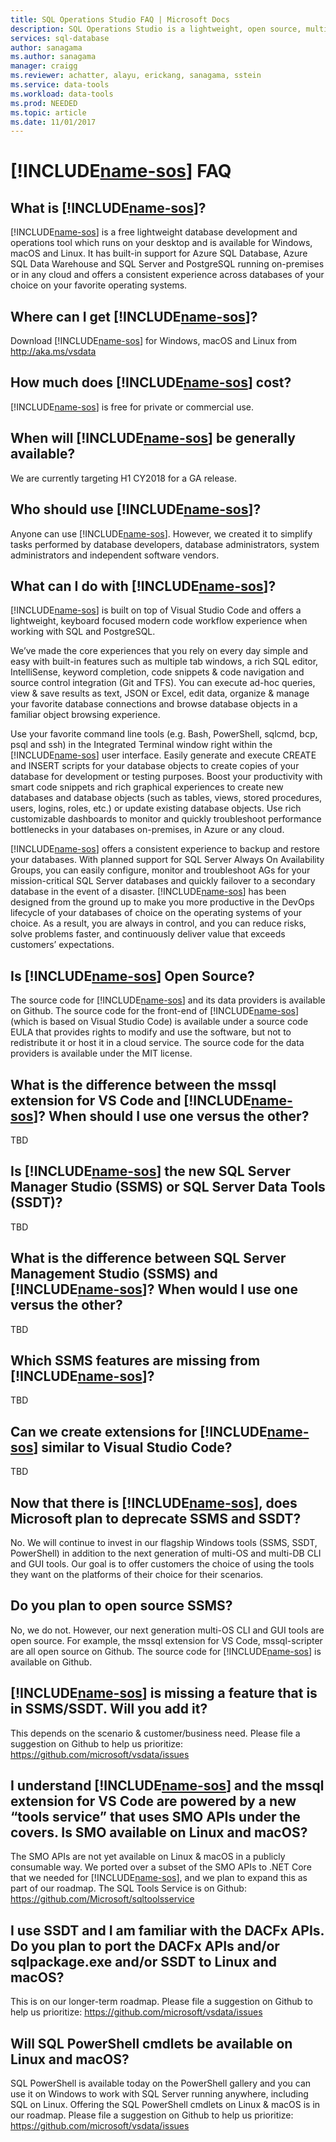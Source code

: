 ```yaml
---
title: SQL Operations Studio FAQ | Microsoft Docs
description: SQL Operations Studio is a lightweight, open source, multi-OS and multi-database tool, designed from the ground-up for DBAs and developers.
services: sql-database
author: sanagama
ms.author: sanagama
manager: craigg
ms.reviewer: achatter, alayu, erickang, sanagama, sstein
ms.service: data-tools
ms.workload: data-tools
ms.prod: NEEDED
ms.topic: article
ms.date: 11/01/2017
---
```

# [!INCLUDE[name-sos](../includes/name-sos-short.md)] FAQ

## What is [!INCLUDE[name-sos](../includes/name-sos-short.md)]?

[!INCLUDE[name-sos](../includes/name-sos-short.md)] is a free lightweight database development and operations tool which runs on your desktop and is available for Windows, macOS and Linux. It has built-in support for Azure SQL Database, Azure SQL Data Warehouse and SQL Server and PostgreSQL running on-premises or in any cloud and offers a consistent experience across databases of your choice on your favorite operating systems.

## Where can I get [!INCLUDE[name-sos](../includes/name-sos-short.md)]?

Download [!INCLUDE[name-sos](../includes/name-sos-short.md)] for Windows, macOS and Linux from http://aka.ms/vsdata

## How much does [!INCLUDE[name-sos](../includes/name-sos-short.md)] cost?

[!INCLUDE[name-sos](../includes/name-sos-short.md)] is free for private or commercial use.


## When will [!INCLUDE[name-sos](../includes/name-sos-short.md)] be generally available?

We are currently targeting H1 CY2018 for a GA release.


## Who should use [!INCLUDE[name-sos](../includes/name-sos-short.md)]?

Anyone can use [!INCLUDE[name-sos](../includes/name-sos-short.md)]. However, we created it to simplify tasks performed by database developers, database administrators, system administrators and independent software vendors.


## What can I do with [!INCLUDE[name-sos](../includes/name-sos-short.md)]? 

[!INCLUDE[name-sos](../includes/name-sos-short.md)] is built on top of Visual Studio Code and offers a lightweight, keyboard focused modern code workflow experience when working with SQL and PostgreSQL. 

We’ve made the core experiences that you rely on every day simple and easy with built-in features such as multiple tab windows, a rich SQL editor, IntelliSense, keyword completion, code snippets & code navigation and source control integration (Git and TFS). You can execute ad-hoc queries, view & save results as text, JSON or Excel, edit data, organize & manage your favorite database connections and browse database objects in a familiar object browsing experience.

Use your favorite command line tools (e.g. Bash, PowerShell, sqlcmd, bcp, psql and ssh) in the Integrated Terminal window right within the [!INCLUDE[name-sos](../includes/name-sos-short.md)] user interface. Easily generate and execute CREATE and INSERT scripts for your database objects to create copies of your database for development or testing purposes. Boost your productivity with smart code snippets and rich graphical experiences to create new databases and database objects (such as tables, views, stored procedures, users, logins, roles, etc.) or update existing database objects. Use rich customizable dashboards to monitor and quickly troubleshoot performance bottlenecks in your databases on-premises, in Azure or any cloud.

[!INCLUDE[name-sos](../includes/name-sos-short.md)] offers a consistent experience to backup and restore your databases. With planned support for SQL Server Always On Availability Groups, you can easily configure, monitor and troubleshoot AGs for your mission-critical SQL Server databases and quickly failover to a secondary database in the event of a disaster.
[!INCLUDE[name-sos](../includes/name-sos-short.md)] has been designed from the ground up to make you more productive in the DevOps lifecycle of your databases of choice on the operating systems of your choice. As a result, you are always in control, and you can reduce risks, solve problems faster, and continuously deliver value that exceeds customers’ expectations.


## Is [!INCLUDE[name-sos](../includes/name-sos-short.md)] Open Source? 

The source code for [!INCLUDE[name-sos](../includes/name-sos-short.md)] and its data providers is available on Github. The source code for the front-end of [!INCLUDE[name-sos](../includes/name-sos-short.md)] (which is based on Visual Studio Code) is available under a source code EULA that provides rights to modify and use the software, but not to redistribute it or host it in a cloud service. The source code for the data providers is available under the MIT license.


## What is the difference between the mssql extension for VS Code and [!INCLUDE[name-sos](../includes/name-sos-short.md)]? When should I use one versus the other?

TBD


## Is [!INCLUDE[name-sos](../includes/name-sos-short.md)] the new SQL Server Manager Studio (SSMS) or SQL Server Data Tools (SSDT)?

TBD


## What is the difference between SQL Server Management Studio (SSMS) and [!INCLUDE[name-sos](../includes/name-sos-short.md)]? When would I use one versus the other?

TBD


## Which SSMS features are missing from [!INCLUDE[name-sos](../includes/name-sos-short.md)]?

TBD


## Can we create extensions for [!INCLUDE[name-sos](../includes/name-sos-short.md)] similar to Visual Studio Code?

TBD


## Now that there is [!INCLUDE[name-sos](../includes/name-sos-short.md)], does Microsoft plan to deprecate SSMS and SSDT?

No. We will continue to invest in our flagship Windows tools (SSMS, SSDT, PowerShell) in addition to the next generation of multi-OS and multi-DB CLI and GUI tools.
Our goal is to offer customers the choice of using the tools they want on the platforms of their choice for their scenarios.


## Do you plan to open source SSMS?

No, we do not. However, our next generation multi-OS CLI and GUI tools are open source. For example, the mssql extension for VS Code, mssql-scripter are all open source on Github. The source code for [!INCLUDE[name-sos](../includes/name-sos-short.md)] is available on Github.


## [!INCLUDE[name-sos](../includes/name-sos-short.md)] is missing a feature that is in SSMS/SSDT. Will you add it?
This depends on the scenario & customer/business need. Please file a suggestion on Github to help us prioritize: https://github.com/microsoft/vsdata/issues


## I understand [!INCLUDE[name-sos](../includes/name-sos-short.md)] and the mssql extension for VS Code are powered by a new “tools service” that uses SMO APIs under the covers. Is SMO available on Linux and macOS?

The SMO APIs are not yet available on Linux & macOS in a publicly consumable way. We ported over a subset of the SMO APIs to .NET Core that we needed for [!INCLUDE[name-sos](../includes/name-sos-short.md)], and we plan to expand this as part of our roadmap.
The SQL Tools Service is on Github: https://github.com/Microsoft/sqltoolsservice


## I use SSDT and I am familiar with the DACFx APIs. Do you plan to port the DACFx APIs and/or sqlpackage.exe and/or SSDT to Linux and macOS?

This is on our longer-term roadmap. Please file a suggestion on Github to help us prioritize: https://github.com/microsoft/vsdata/issues


## Will SQL PowerShell cmdlets be available on Linux and macOS?

SQL PowerShell is available today on the PowerShell gallery and you can use it on Windows to work with SQL Server running anywhere, including SQL on Linux. Offering the SQL PowerShell cmdlets on Linux & macOS is in our roadmap. Please file a suggestion on Github to help us prioritize: https://github.com/microsoft/vsdata/issues


